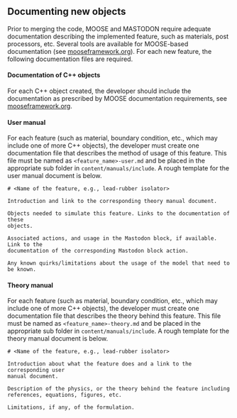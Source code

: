 ## Documenting new objects

Prior to merging the code, MOOSE and MASTODON require adequate documentation
describing the implemented feature, such as materials, post processors, etc.
Several tools are available for MOOSE-based documentation (see
[mooseframework.org](https://www.mooseframework.org)).
For each new feature, the following documentation files are required.

#### Documentation of C++ objects

For each C++ object created, the developer should include the documentation as
prescribed by MOOSE documentation requirements, see
[mooseframework.org](https://www.mooseframework.org).

#### User manual

For each feature (such as material, boundary condition, etc., which may include
one of more C++ objects), the developer must create one documentation file that
describes the method of usage of this feature. This file must be named as
`<feature_name>-user.md` and be placed in the appropriate sub folder in
`content/manuals/include`. A rough template for the user manual document is
below.

```
# <Name of the feature, e.g., lead-rubber isolator>

Introduction and link to the corresponding theory manual document.

Objects needed to simulate this feature. Links to the documentation of these
objects.

Associated actions, and usage in the Mastodon block, if available. Link to the
documentation of the corresponding Mastodon block action.

Any known quirks/limitations about the usage of the model that need to be known.

```

#### Theory manual

For each feature (such as material, boundary condition, etc., which may include
one of more C++ objects), the developer must create one documentation file that
describes the theory behind this feature. This file must be named as
`<feature_name>-theory.md` and be placed in the appropriate sub folder in
`content/manuals/include`. A rough template for the theory manual document is
below.

```
# <Name of the feature, e.g., lead-rubber isolator>

Introduction about what the feature does and a link to the corresponding user
manual document.

Description of the physics, or the theory behind the feature including
references, equations, figures, etc.

Limitations, if any, of the formulation.

```

